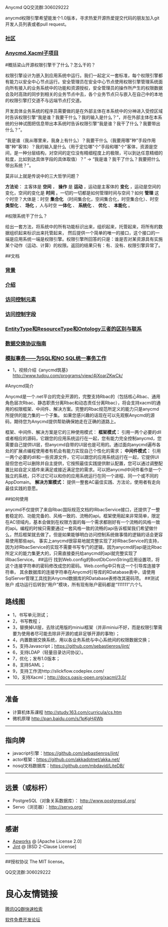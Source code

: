 Anycmd   QQ交流群:306029222 

anycmd权限引擎希望能发个1.0版本，寻求热爱开源热爱提交代码的朋友加入git开发人员列表或者pull request。

### [社区][100]
### [Anycmd.Xacml子项目][101]

[100]: http://www.oschina.net/question/tag/anycmd
[101]: https://git.oschina.net/anycmd/Anycmd.Xacml

#概括梁山开源权限引擎干了什么？怎么干的？

权限引擎设计为嵌入到应用系统中运行。我们一起定义一套标准，每个权限引擎都有能力以安全中心节点运行。安全管理员在安全中心节点使用权限引擎管理系统面向所有接入的业务系统中的功能和资源授权，安全管理员的操作所产生的权限数据会及时高效的同步到相关的业务节点中去，各个业务节点只与嵌入在自己中的本地的权限引擎打交道不与远端节点打交道。

开发具体业务系统的程序员需要做的是在外部主体在本系统中的分神进入受控区域时告诉权限引擎“我是谁？我要干什么？我的输入是什么？”，并在外部主体在本系统的分神试图把信息带出本系统时告诉权限引擎“我是谁？我干了什么？我要带出什么？”。

“我是谁（我从哪里来，我身上有什么）？我要干什么（我要用哪"种"手段作用哪"种"客体）？我的输入是什么（用于定位哪"个"手段和哪"个"客体，资源是空间，是一种分层结构，对空间的定位没有精细程度上的极限，可以到达任意精细的粒度，比如到达具体字段的具体取值）？” -> “我是谁？我干了什么？我要把什么带出系统？”。

莫非以上就是传说中的三大哲学问题？

**方法论**：
主客体是 **空间** ， **操作** 是 **运动** ，运动是主客体的 **变化** ，运动是空间的变化，空间的变化是 **时间** 。一切的一切都是如何管理时间与空间？如何 **管理** 这个时空？大体是：时空 **集合化** （时间集合化，空间集合化，时空集合化）、时空 **类型化** 、 **场化** ，人与时空 **一体化** 、 **系统化** 、 **优化** 、 **本能化** 。

#权限系统干了什么？

给出一套方法，将系统中的所有功能标识出来，组织起来，托管起来，将所有的数据组织起来标识出来托管起来，
然后提供一个简单的唯一的接口，这个接口的一端是应用系统一端是权限引擎。权限引擎所回答的只是：谁是否对某资源具有实施
某个动作（运动、计算）的权限。返回的结果只有：有、没有、权限引擎异常了。

##文档
### [背景][7]
### [介绍][1]
### [访问控制元素][2]
### [访问控制字段][3]
### [EntityType和ResourceType和Ontology三者的区别与联系][4]
### [数据交换协议指南][6]
### [模拟事务——为SQL和NO SQL统一事务工作][5]

[1]: https://github.com/anycmd/anycmd/wiki/overview
[2]: https://github.com/anycmd/anycmd/wiki/elements
[3]: https://github.com/anycmd/anycmd/wiki/acField
[4]: https://github.com/anycmd/anycmd/wiki/ontology-resourceType-entityType
[6]: https://github.com/anycmd/anycmd/wiki/edi-guideline
[5]: https://github.com/anycmd/anycmd/wiki/ACID
[7]: https://github.com/anycmd/anycmd/wiki/Background
* 1，视频介绍《anycmd筑基》 http://www.tudou.com/programs/view/4jXoarZKwCk/

#Anycmd简介

Anycmd是一个.net平台的完全开源的，完整支持Rbac的（包括核心Rbac、通用角色层次Rbac、静态职责分离Rbac和动态责任分离Rbac），将会支持xacml的通用的权限框架、中间件、解决方案。完整的Rbac规范所定义的能力只是anycmd所提供的能力集的一个子集。
如果您感兴趣的话现在可以先观察Anycmd的源码，期待您为Anycmd提供帮助确保她走在正确的道路上。

框架、中间件、解决方案是它的三种使用模式： 
**框架模式：**
	引用一两个必要的dll或者相应的源码，它跟您的应用系统运行在一起，您有能力完全控制anycmd，您需要自己提供UI层，但anycmd自带的UI层也是可用的。通过面向anycmd遍布各处的扩展点编程使用者有机会有能力实现自己个性化的需求； 
**中间件模式：**
	引用一两个必要的dll和一些资源文件，它可以跟您的应用系统运行在一起，它提供UI层但您也可以删除并自主提供，它按照最佳实践提供默认配置，您可以通过调整配置比如自定义插件来满足或接近满足您的需求。可以把anycmd中间件看作是一个独立的系统，只不过它可以和你的应用系统运行在同一个进程、同一个或不同的AppDomain。 
**解决方案模式：**
	提供一整套AC最佳实践、方法论，使用者有走向最佳实践的意愿。

##如何使用

anycmd不仅提供了来自Rbac国际规范文档的IRbacService接口，还提供了一整套稳定的、功能完备的、风格一致的、流畅的api。框架使用起来非常简单，限定在AC领域内，基本会做到在权限方面的每一个需求都刚好有一个流畅的风格一致的api。编程的时候只需要通过一套风格一致的流畅的api告诉框架我们希望做什么，然后框架就去做了。但是如果能够明白访问控制系统做事情的逻辑的话会更容易使用那些api。
事实上anycmd很容易地就完整实现了对IRbacService的支持，因为对IRbacService的实现不需要书写专门的逻辑，因为anycmd的api是比Rbac所定义的能力集更大的，只需直接委托给anycmd的api就完整实现了IRbacService。
##运行
找到Web.config的BootDbConnString应用设置项，将这个连接字符串的密码修改成您的密码。Web.config中只有这一个引导库连接字符串，
其余数据库的连接字符串在Anycmd引导库的RDatabase表中，请使用SqlServer管理工具找到Anycmd数据库的RDatabase表修改其密码项。
##测试账户
成功运行后转到“用户”模块，所有现有账户密码都是“111111”六个1。

## 路线图
* 1，书写单元测试；
* 2，书写教程；
* 3，替换掉UI层，去除试用版的miniui框架（并非miniui不好，而是权限引擎需要为使用者尽可能去除非开源的或非足够开源的事物）；
* 4，内置数据交换系统，用以各业务系统与中心系统间的权限数据交换；
* 5，支持Javascript；https://github.com/sebastienros/jint/
* 6，支持LDAP（轻量目录访问协议）。
* 7，优化；发布1.0版本；
* 8，支持SAML；
* 9，支持工作流http://slickflow.codeplex.com/
* 10，支持Xacml；http://docs.oasis-open.org/xacml/3.0/

---
## 准备
* 计算机体系课程 http://study.163.com/curricula/cs.htm
* 微机原理 http://pan.baidu.com/s/1pKgH4Wb

---
## 指向牌
* javacript引擎：https://github.com/sebastienros/jint/
* actor框架：https://github.com/akkadotnet/akka.net/
* nosql文档数据库：https://github.com/mbdavid/LiteDB/

---
## 远景（或标杆）
* PostgreSQL（对象关系数据库）： http://www.postgresql.org/
* Servo（浏览器）：http://servo.org/

---
## 感谢
* [Apworks](http://u.720life.cn/g/54145d0471d91890860f7f8463c03046bdfde59032441b8a47afe3a6806d560cb19a1a21851b329f8b0250491274ed1a)  @ [Apache License 2.0]
* [Jint](http://u.720life.cn/g/54145d0471d91890860f7f8463c03046e3abe6263231961fc3c349721dd5646cba3803462397050af55a77078d0f5c2f)  @ [BSD 2-Clause License]

---
##授权协议
The MIT license。

QQ交流群:306029222    


 # 良心友情链接

[腾讯QQ群快速检索](http://u.720life.cn/s/8cf73f7c)

[软件免费开发论坛](http://u.720life.cn/s/bbb01dc0)